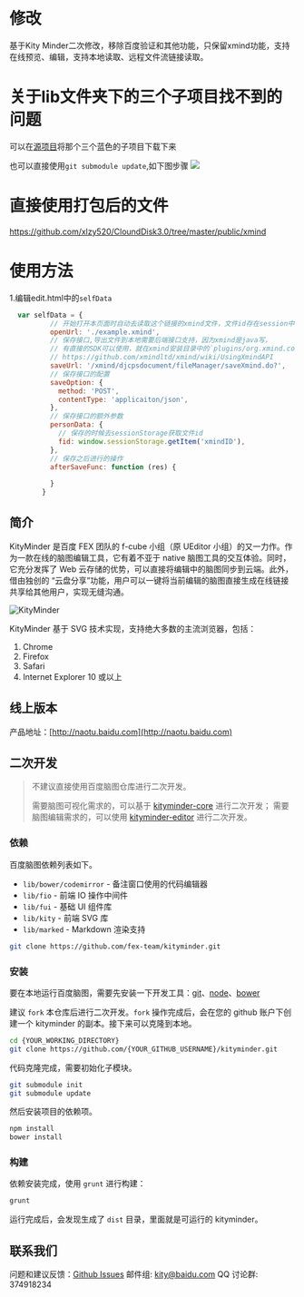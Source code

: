 # 修改
基于Kity Minder二次修改，移除百度验证和其他功能，只保留xmind功能，支持在线预览、编辑，支持本地读取、远程文件流链接读取。

# 关于lib文件夹下的三个子项目找不到的问题
可以在[源项目](https://github.com/fex-team/kityminder/tree/dev/lib)将那个三个蓝色的子项目下载下来

也可以直接使用`git submodule update`,如下图步骤
![](https://i0.hdslb.com/bfs/album/10075b865a0f8d60e4a919ade5107b9a76b4eea4.png)

# 直接使用打包后的文件
https://github.com/xlzy520/CloundDisk3.0/tree/master/public/xmind

# 使用方法
1.编辑edit.html中的`selfData`
```javascript
  var selfData = {
          // 开始打开本页面时自动去读取这个链接的xmind文件，文件id存在session中
          openUrl: './example.xmind',
          // 保存接口,导出文件到本地需要后端接口支持，因为xmind是java写，
          // 有直接的SDK可以使用，就在xmind安装目录中的`plugins/org.xmind.core_3.7.8.201807240049.jar`中，
          // https://github.com/xmindltd/xmind/wiki/UsingXmindAPI
          saveUrl: '/xmind/djcpsdocument/fileManager/saveXmind.do?',
          // 保存接口的配置
          saveOption: {
            method: 'POST',
            contentType: 'applicaiton/json',
          },
          // 保存接口的额外参数
          personData: {
            // 保存的时候去sessionStorage获取文件id
            fid: window.sessionStorage.getItem('xmindID'),
          },
          // 保存之后进行的操作
          afterSaveFunc: function (res) {
            
          }
        }
```





## 简介

KityMinder 是百度 FEX 团队的 f-cube 小组（原 UEditor 小组）的又一力作。作为一款在线的脑图编辑工具，它有着不亚于 native 脑图工具的交互体验。同时，它充分发挥了 Web 云存储的优势，可以直接将编辑中的脑图同步到云端。此外，借由独创的 “云盘分享”功能，用户可以一键将当前编辑的脑图直接生成在线链接共享给其他用户，实现无缝沟通。

![KityMinder](snap.png "KityMinder 界面")

KityMinder 基于 SVG 技术实现，支持绝大多数的主流浏览器，包括：

1. Chrome
2. Firefox
3. Safari
4. Internet Explorer 10 或以上

## 线上版本

产品地址：[http://naotu.baidu.com](http://naotu.baidu.com)

## 二次开发

> 不建议直接使用百度脑图仓库进行二次开发。
>
> 需要脑图可视化需求的，可以基于 [kityminder-core](https://github.com/fex-team/kityminder-core) 进行二次开发；
> 需要脑图编辑需求的，可以使用 [kityminder-editor](https://github.com/fex-team/kityminder-editor) 进行二次开发。

### 依赖

百度脑图依赖列表如下。

* `lib/bower/codemirror` - 备注窗口使用的代码编辑器
* `lib/fio` - 前端 IO 操作中间件
* `lib/fui` - 基础 UI 组件库
* `lib/kity` - 前端 SVG 库
* `lib/marked` - Markdown 渲染支持

```bash
git clone https://github.com/fex-team/kityminder.git
```

### 安装

要在本地运行百度脑图，需要先安装一下开发工具：[git](http://git-scm.com)、[node](http://nodejs.org/)、[bower](http://bower.io/)

建议 `fork` 本仓库后进行二次开发。`fork` 操作完成后，会在您的 github 账户下创建一个 kityminder 的副本。接下来可以克隆到本地。

```bash
cd {YOUR_WORKING_DIRECTORY}
git clone https://github.com/{YOUR_GITHUB_USERNAME}/kityminder.git
```

代码克隆完成，需要初始化子模块。

```bash
git submodule init
git submodule update
```

然后安装项目的依赖项。

```bash
npm install
bower install
```

### 构建

依赖安装完成，使用 `grunt` 进行构建：

```bash
grunt
```

运行完成后，会发现生成了 `dist` 目录，里面就是可运行的 kityminder。

## 联系我们

问题和建议反馈：[Github Issues](https://github.com/fex-team/kityminder/issues/new)
邮件组: kity@baidu.com
QQ 讨论群: 374918234
